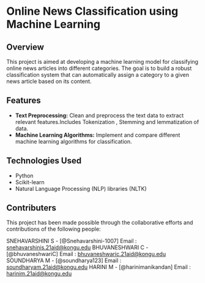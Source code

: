 # Online News Classification using Machine Learning

## Overview

This project is aimed at developing a machine learning model for classifying online news articles into different categories. The goal is to build a robust classification system that can automatically assign a category to a given news article based on its content.

## Features

- **Text Preprocessing:** Clean and preprocess the text data to extract relevant features.Includes Tokenization , Stemming and lemmatization of data.
- **Machine Learning Algorithms:** Implement and compare different machine learning algorithms for classification.
  
## Technologies Used

- Python
- Scikit-learn
- Natural Language Processing (NLP) libraries (NLTK)

## Contributers 

This project has been made possible through the collaborative efforts and contributions of the following people:

SNEHAVARSHINI S - [@Snehavarshini-1007] Email : snehavarshinis.21aid@kongu.edu
BHUVANESHWARI C - [@bhuvaneshwariC] Email : bhuvaneshwaric.21aid@kongu.edu
SOUNDHARYA M - [@soundharya123] Email : soundharyam.21aid@kongu.edu
HARINI M - [@harinimanikandan] Email : harinim.21aid@kongu.edu
